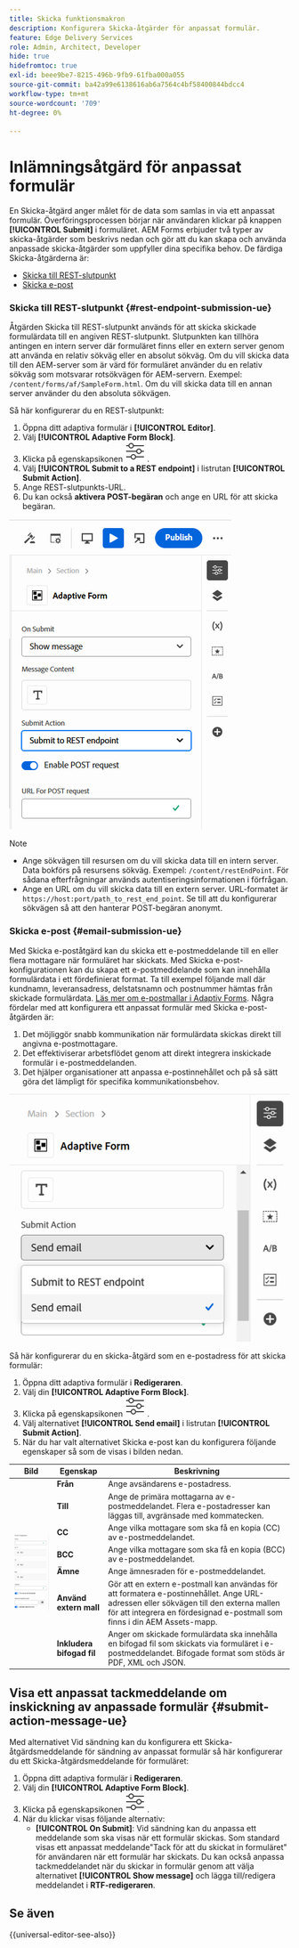 ```yaml
---
title: Skicka funktionsmakron
description: Konfigurera Skicka-åtgärder för anpassat formulär.
feature: Edge Delivery Services
role: Admin, Architect, Developer
hide: true
hidefromtoc: true
exl-id: beee9be7-8215-496b-9fb9-61fba000a055
source-git-commit: ba42a99e6138616ab6a7564c4bf58400844bdcc4
workflow-type: tm+mt
source-wordcount: '709'
ht-degree: 0%

---
```


# Inlämningsåtgärd för anpassat formulär

En Skicka-åtgärd anger målet för de data som samlas in via ett anpassat formulär. Överföringsprocessen börjar när användaren klickar på knappen **[!UICONTROL Submit]** i formuläret. AEM Forms erbjuder två typer av skicka-åtgärder som beskrivs nedan och gör att du kan skapa och använda anpassade skicka-åtgärder som uppfyller dina specifika behov. De färdiga Skicka-åtgärderna är:

<!--To define a Submit Action for an Adaptive Form, you use the Properties dialog of the **Adaptive Form block** in the **Editor**-->

* [Skicka till REST-slutpunkt](#rest-endpoint-submission-ue)
* [Skicka e-post](#email-submission-ue)


### Skicka till REST-slutpunkt {#rest-endpoint-submission-ue}

Åtgärden Skicka till REST-slutpunkt används för att skicka skickade formulärdata till en angiven REST-slutpunkt. Slutpunkten kan tillhöra antingen en intern server där formuläret finns eller en extern server genom att använda en relativ sökväg eller en absolut sökväg. Om du vill skicka data till den AEM-server som är värd för formuläret använder du en relativ sökväg som motsvarar rotsökvägen för AEM-servern. Exempel: `/content/forms/af/SampleForm.html`. Om du vill skicka data till en annan server använder du den absoluta sökvägen.

<!--Configuring the Submit Action to REST Endpoint for Adaptive Forms offers several benefits such as:  
* It facilitates seamless integration of form data with external systems and services via RESTful APIs.  
* Offers flexibility in managing data submissions from Adaptive Forms, accommodating dynamic and complex data structures.  
* Allows dynamic mapping of form fields to parameters within the REST endpoint URL, enabling adaptable and customizable data submissions.
-->



Så här konfigurerar du en REST-slutpunkt:

1. Öppna ditt adaptiva formulär i **[!UICONTROL Editor]**.
1. Välj **[!UICONTROL Adaptive Form Block]**.
1. Klicka på egenskapsikonen ![properties](/help/forms/assets/Smock_Properties_18_N.svg) .
1. Välj **[!UICONTROL Submit to a REST endpoint]** i listrutan **[!UICONTROL Submit Action]**.
1. Ange REST-slutpunkts-URL.
1. Du kan också **aktivera POST-begäran** och ange en URL för att skicka begäran.

![Aktivera efterbegäran för anpassningsbara formulär](/help/forms/assets/enable-post-request-ue.png)

>[!NOTE]
>
> * Ange sökvägen till resursen om du vill skicka data till en intern server. Data bokförs på resursens sökväg. Exempel: `/content/restEndPoint`. För sådana efterfrågningar används autentiseringsinformationen i förfrågan.
> * Ange en URL om du vill skicka data till en extern server. URL-formatet är `https://host:port/path_to_rest_end_point`. Se till att du konfigurerar sökvägen så att den hanterar POST-begäran anonymt.

### Skicka e-post {#email-submission-ue}

Med Skicka e-poståtgärd kan du skicka ett e-postmeddelande till en eller flera mottagare när formuläret har skickats. Med Skicka e-post-konfigurationen kan du skapa ett e-postmeddelande som kan innehålla formulärdata i ett fördefinierat format. Ta till exempel följande mall där kundnamn, leveransadress, delstatsnamn och postnummer hämtas från skickade formulärdata. [Läs mer om e-postmallar i Adaptiv Forms](/help/forms/html-email-templates-in-adaptive-forms.md). Några fördelar med att konfigurera ett anpassat formulär med Skicka e-post-åtgärden är:

1. Det möjliggör snabb kommunikation när formulärdata skickas direkt till angivna e-postmottagare.
1. Det effektiviserar arbetsflödet genom att direkt integrera inskickade formulär i e-postmeddelanden.
1. Det hjälper organisationer att anpassa e-postinnehållet och på så sätt göra det lämpligt för specifika kommunikationsbehov.

![Adaptiva formuläregenskaper i Universell redigerare](/help/forms/assets/submit-actions-ue.png)


Så här konfigurerar du en skicka-åtgärd som en e-postadress för att skicka formulär:

1. Öppna ditt adaptiva formulär i **Redigeraren**.
1. Välj din **[!UICONTROL Adaptive Form Block]**.
1. Klicka på egenskapsikonen ![properties](/help/forms/assets/Smock_Properties_18_N.svg) .
1. Välj alternativet **[!UICONTROL Send email]** i listrutan **[!UICONTROL Submit Action]**.
1. När du har valt alternativet Skicka e-post kan du konfigurera följande egenskaper så som de visas i bilden nedan.

<table>
  <thead>
    <tr>
      <th>Bild</th>
      <th>Egenskap</th>
      <th>Beskrivning</th>
    </tr>
  </thead>
  <tbody>
    <tr>
    <td rowspan="7"><img src="/help/forms/assets/email-config-ue.png" alt="E-postkonfiguration"></td> 
    <td><b>Från</td>
    <td>Ange avsändarens e-postadress.</td>
    </tr>
    <tr>
      <td><b>Till</td>
      <td>Ange de primära mottagarna av e-postmeddelandet. Flera e-postadresser kan läggas till, avgränsade med kommatecken.</td>
    </tr>
    <tr>
      <td><b>CC</td>
      <td>Ange vilka mottagare som ska få en kopia (CC) av e-postmeddelandet.</td>
    </tr>
    <tr>
      <td><b>BCC</td>
      <td>Ange vilka mottagare som ska få en kopia (BCC) av e-postmeddelandet.</td>
    </tr>
    <tr>
      <td><b>Ämne</td>
      <td>Ange ämnesraden för e-postmeddelandet.</td>
    </tr>
    <tr>
      <td><b>Använd extern mall</td>
      <td>Gör att en extern e-postmall kan användas för att formatera e-postinnehållet. Ange URL-adressen eller sökvägen till den externa mallen för att integrera en fördesignad e-postmall som finns i din AEM Assets-mapp.</td>
    </tr>
    <tr>
      <td><b>Inkludera bifogad fil</td>
      <td>Anger om skickade formulärdata ska innehålla en bifogad fil som skickats via formuläret i e-postmeddelandet. Bifogade format som stöds är PDF, XML och JSON.</td>
    </tr>
  </tbody>
</table>






<!--
        
        * **From**: The email address of the sender.
        * **To**: Specify the primary recipients of the email, multiple email addresses can be added, separated by commas.
        * **CC**: Specify the recipients who should receive a carbon copy (CC) of the email.
        * **BCC**: Specify the recipients who should receive a blind carbon copy (BCC) of the email.
        * **Subject**: Specify the subject line of the email.
        * **Use External Template**: Enables the use of an external email template for formatting the email content. Provide the URL or path to the External template path to integrate a pre-designed email template hosted in your AEM Assets folder.
        * **Include Attachment**: Specifies whether the submitted form data should include an attachment submitted through the form in the email.

    {width=50%,height=50%}![Enable post request for adaptive forms](/help/forms/assets/email-config-ue.png)

-->

## Visa ett anpassat tackmeddelande om inskickning av anpassade formulär {#submit-action-message-ue}

Med alternativet Vid sändning kan du konfigurera ett Skicka-åtgärdsmeddelande för sändning av anpassat formulär så här konfigurerar du ett Skicka-åtgärdsmeddelande för formuläret:

1. Öppna ditt adaptiva formulär i **Redigeraren**.
1. Välj din **[!UICONTROL Adaptive Form Block]**.
1. Klicka på egenskapsikonen ![properties](/help/forms/assets/Smock_Properties_18_N.svg) .
1. När du klickar visas följande alternativ:
   * **[!UICONTROL On Submit]**: Vid sändning kan du anpassa ett meddelande som ska visas när ett formulär skickas. Som standard visas ett anpassat meddelande&quot;Tack för att du skickat in formuläret&quot; för användaren när ett formulär har skickats.
Du kan också anpassa tackmeddelandet när du skickar in formulär genom att välja alternativet **[!UICONTROL Show message]** och lägga till/redigera meddelandet i **RTF-redigeraren**.


## Se även

{{universal-editor-see-also}}

